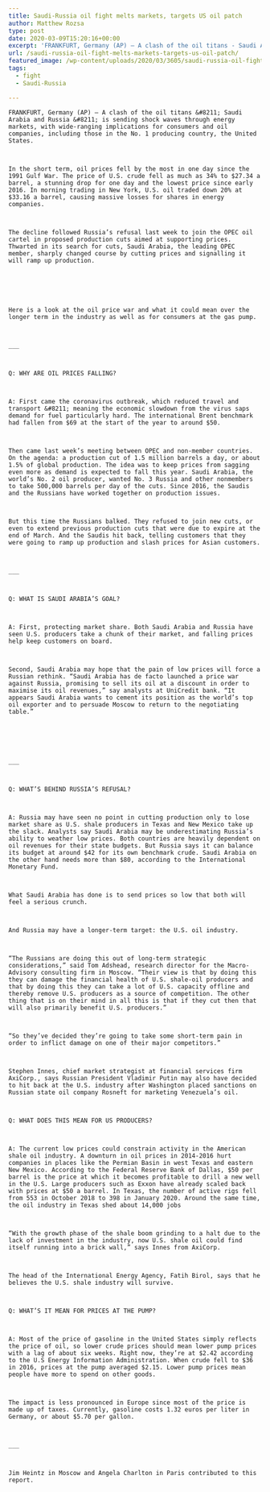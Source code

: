 ```yaml
---
title: Saudi-Russia oil fight melts markets, targets US oil patch
author: Matthew Rozsa
type: post
date: 2020-03-09T15:20:16+00:00
excerpt: 'FRANKFURT, Germany (AP) — A clash of the oil titans - Saudi Arabia and Russia - is sending shock waves through energy markets, with wide-ranging implications for consumers and oil companies, including those in the No. 1 producing country, the United States.In the short term, oil prices fell by the most in one day since&hellip;'
url: /saudi-russia-oil-fight-melts-markets-targets-us-oil-patch/
featured_image: /wp-content/uploads/2020/03/3605/saudi-russia-oil-fight-melts-markets-targets-us-oil-patch.jpg
tags:
  - fight
  - Saudi-Russia

---
```

  
    FRANKFURT, Germany (AP) — A clash of the oil titans &#8211; Saudi Arabia and Russia &#8211; is sending shock waves through energy markets, with wide-ranging implications for consumers and oil companies, including those in the No. 1 producing country, the United States.
  
  
  
    In the short term, oil prices fell by the most in one day since the 1991 Gulf War. The price of U.S. crude fell as much as 34% to $27.34 a barrel, a stunning drop for one day and the lowest price since early 2016. In morning trading in New York, U.S. oil traded down 20% at $33.16 a barrel, causing massive losses for shares in energy companies.
  
  
  
    The decline followed Russia’s refusal last week to join the OPEC oil cartel in proposed production cuts aimed at supporting prices. Thwarted in its search for cuts, Saudi Arabia, the leading OPEC member, sharply changed course by cutting prices and signalling it will ramp up production.
  
  
  
  
  
  
    Here is a look at the oil price war and what it could mean over the longer term in the industry as well as for consumers at the gas pump.
  
  
  
    ___
  
  
  
    Q: WHY ARE OIL PRICES FALLING?
  
  
  
    A: First came the coronavirus outbreak, which reduced travel and transport &#8211; meaning the economic slowdown from the virus saps demand for fuel particularly hard. The international Brent benchmark had fallen from $69 at the start of the year to around $50.
  
  
  
    Then came last week’s meeting between OPEC and non-member countries. On the agenda: a production cut of 1.5 million barrels a day, or about 1.5% of global production. The idea was to keep prices from sagging even more as demand is expected to fall this year. Saudi Arabia, the world’s No. 2 oil producer, wanted No. 3 Russia and other nonmembers to take 500,000 barrels per day of the cuts. Since 2016, the Saudis and the Russians have worked together on production issues.
  
  
  
    But this time the Russians balked. They refused to join new cuts, or even to extend previous production cuts that were due to expire at the end of March. And the Saudis hit back, telling customers that they were going to ramp up production and slash prices for Asian customers.
  
  
  
    ___
  
  
  
    Q: WHAT IS SAUDI ARABIA’S GOAL?
  
  
  
    A: First, protecting market share. Both Saudi Arabia and Russia have seen U.S. producers take a chunk of their market, and falling prices help keep customers on board.
  
  
  
    Second, Saudi Arabia may hope that the pain of low prices will force a Russian rethink. “Saudi Arabia has de facto launched a price war against Russia, promising to sell its oil at a discount in order to maximise its oil revenues,” say analysts at UniCredit bank. “It appears Saudi Arabia wants to cement its position as the world’s top oil exporter and to persuade Moscow to return to the negotiating table.”
  
  
  
  
  
  
    ___
  
  
  
    Q: WHAT’S BEHIND RUSSIA’S REFUSAL?
  
  
  
    A: Russia may have seen no point in cutting production only to lose market share as U.S. shale producers in Texas and New Mexico take up the slack. Analysts say Saudi Arabia may be underestimating Russia’s ability to weather low prices. Both countries are heavily dependent on oil revenues for their state budgets. But Russia says it can balance its budget at around $42 for its own benchmark crude. Saudi Arabia on the other hand needs more than $80, according to the International Monetary Fund.
  
  
  
    What Saudi Arabia has done is to send prices so low that both will feel a serious crunch.
  
  
  
    And Russia may have a longer-term target: the U.S. oil industry.
  
  
  
    “The Russians are doing this out of long-term strategic considerations,” said Tom Adshead, research director for the Macro-Advisory consulting firm in Moscow. “Their view is that by doing this they can damage the financial health of U.S. shale-oil producers and that by doing this they can take a lot of U.S. capacity offline and thereby remove U.S. producers as a source of competition. The other thing that is on their mind in all this is that if they cut then that will also primarily benefit U.S. producers.”
  
  
  
    “So they’ve decided they’re going to take some short-term pain in order to inflict damage on one of their major competitors.”
  
  
  
    Stephen Innes, chief market strategist at financial services firm AxiCorp., says Russian President Vladimir Putin may also have decided to hit back at the U.S. industry after Washington placed sanctions on Russian state oil company Rosneft for marketing Venezuela’s oil.
  
  
  
    Q: WHAT DOES THIS MEAN FOR US PRODUCERS?
  
  
  
    A: The current low prices could constrain activity in the American shale oil industry. A downturn in oil prices in 2014-2016 hurt companies in places like the Permian Basin in west Texas and eastern New Mexico. According to the Federal Reserve Bank of Dallas, $50 per barrel is the price at which it becomes profitable to drill a new well in the U.S. Large producers such as Exxon have already scaled back with prices at $50 a barrel. In Texas, the number of active rigs fell from 553 in October 2018 to 398 in January 2020. Around the same time, the oil industry in Texas shed about 14,000 jobs
  
  
  
    “With the growth phase of the shale boom grinding to a halt due to the lack of investment in the industry, now U.S. shale oil could find itself running into a brick wall,” says Innes from AxiCorp.
  
  
  
    The head of the International Energy Agency, Fatih Birol, says that he believes the U.S. shale industry will survive.
  
  
  
    Q: WHAT’S IT MEAN FOR PRICES AT THE PUMP?
  
  
  
    A: Most of the price of gasoline in the United States simply reflects the price of oil, so lower crude prices should mean lower pump prices with a lag of about six weeks. Right now, they’re at $2.42 according to the U.S Energy Information Administration. When crude fell to $36 in 2016, prices at the pump averaged $2.15. Lower pump prices mean people have more to spend on other goods.
  
  
  
    The impact is less pronounced in Europe since most of the price is made up of taxes. Currently, gasoline costs 1.32 euros per liter in Germany, or about $5.70 per gallon.
  
  
  
    ___
  
  
  
    Jim Heintz in Moscow and Angela Charlton in Paris contributed to this report.
  
